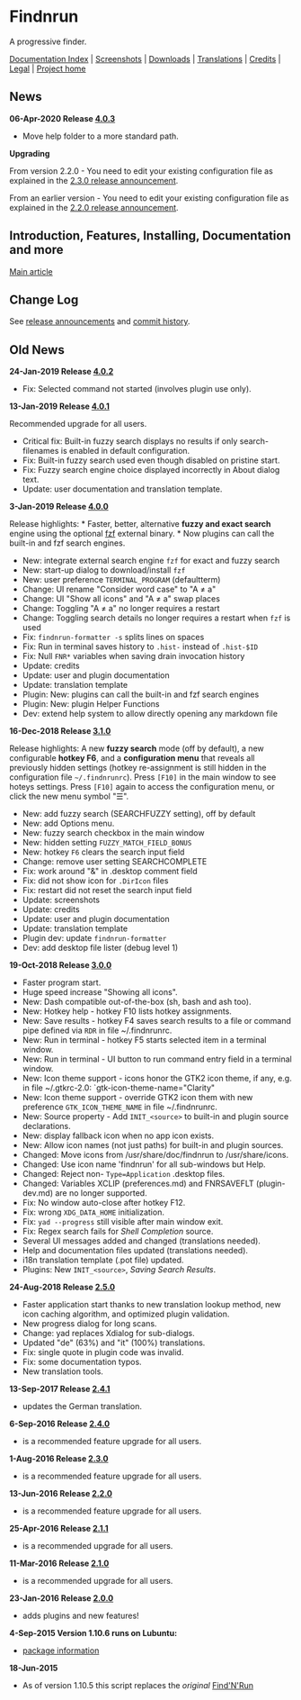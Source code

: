 # Findnrun

A progressive finder.

[Documentation Index](http://github.com/step-/find-n-run/tree/master/usr/share/doc/findnrun/index.md)
   | [Screenshots](http://github.com/step-/find-n-run/tree/master/usr/share/doc/findnrun/screenshots.md)
   | [Downloads](http://github.com/step-/find-n-run/releases)
   | [Translations](http://github.com/step-/find-n-run/tree/master/usr/share/doc/findnrun/TRANSLATING.md)
   | [Credits](http://github.com/step-/find-n-run/tree/master/usr/share/doc/findnrun/CREDITS.md)
   | [Legal](http://github.com/step-/find-n-run/tree/master/LICENSE)
   | [Project home](http://github.com/step-/find-n-run)

## News

**06-Apr-2020 Release [4.0.3](https://github.com/step-/find-n-run/releases/tag/4.0.3)**

* Move help folder to a more standard path.

**Upgrading**

From version 2.2.0 - You need to edit your existing configuration file
as explained in the
[2.3.0 release announcement](https://github.com/step-/find-n-run/releases/tag/2.3.0).

From an earlier version - You need to edit your existing configuration
file as explained in the
[2.2.0 release announcement](https://github.com/step-/find-n-run/releases/tag/2.2.0).

## Introduction, Features, Installing, Documentation and more

[Main article](http://github.com/step-/find-n-run/tree/master/usr/share/doc/findnrun/index.md)

## Change Log

See [release announcements](https://github.com/step-/find-n-run/releases)
and
[commit history](https://github.com/step-/find-n-run/commits/master).

## Old News

**24-Jan-2019 Release [4.0.2](https://github.com/step-/find-n-run/releases/tag/4.0.2)**

* Fix: Selected command not started (involves plugin use only).

**13-Jan-2019 Release [4.0.1](https://github.com/step-/find-n-run/releases/tag/4.0.1)**

Recommended upgrade for all users.

* Critical fix: Built-in fuzzy search displays no results if only search-filenames is enabled in default configuration.
* Fix: Built-in fuzzy search used even though disabled on pristine start.
* Fix: Fuzzy search engine choice displayed incorrectly in About dialog text.
* Update: user documentation and translation template.

**3-Jan-2019 Release [4.0.0](https://github.com/step-/find-n-run/releases/tag/4.0.0)**

Release highlights: * Faster, better, alternative **fuzzy and exact search** engine using the optional [fzf](https://github.com/junegunn/fzf) external binary. * Now plugins can call the built-in and fzf search engines.

* New: integrate external search engine `fzf` for exact and fuzzy search
* New: start-up dialog to download/install `fzf`
* New: user preference `TERMINAL_PROGRAM` (defaultterm)
* Change: UI rename "Consider word case" to "A ≠ a"
* Change: UI "Show all icons" and "A ≠ a" swap places
* Change: Toggling "A ≠ a" no longer requires a restart
* Change: Toggling search details no longer requires a restart when `fzf` is used
* Fix: `findnrun-formatter -s` splits lines on spaces
* Fix: Run in terminal saves history to `.hist-` instead of `.hist-$ID`
* Fix: Null `FNR*` variables when saving drain invocation history
* Update: credits
* Update: user and plugin documentation
* Update: translation template
* Plugin: New: plugins can call the built-in and fzf search engines
* Plugin: New: plugin Helper Functions
* Dev: extend help system to allow directly opening any markdown file

**16-Dec-2018 Release [3.1.0](https://github.com/step-/find-n-run/releases/tag/3.1.0)**

Release highlights: A new **fuzzy search** mode (off by default), a new configurable **hotkey F6**, and a **configuration menu** that reveals all previously hidden settings (hotkey re-assignment is still hidden in the configuration file `~/.findnrunrc`). Press `[F10]` in the main window to see hoteys settings. Press `[F10]` again to access the configuration menu, or click the new menu symbol "☰".

* New: add fuzzy search (SEARCHFUZZY setting), off by default
* New: add Options menu.
* New: fuzzy search checkbox in the main window
* New: hidden setting `FUZZY_MATCH_FIELD_BONUS`
* New: hotkey `F6` clears the search input field
* Change: remove user setting SEARCHCOMPLETE
* Fix: work around "&" in .desktop comment field
* Fix: did not show icon for `.DirIcon` files
* Fix: restart did not reset the search input field
* Update: screenshots
* Update: credits
* Update: user and plugin documentation
* Update: translation template
* Plugin dev: update `findnrun-formatter`
* Dev: add desktop file lister (debug level 1)

**19-Oct-2018 Release [3.0.0](https://github.com/step-/find-n-run/releases/tag/3.0.0)**
* Faster program start.
* Huge speed increase "Showing all icons".
* New: Dash compatible out-of-the-box (sh, bash and ash too).
* New: Hotkey help - hotkey F10 lists hotkey assignments.
* New: Save results - hotkey F4 saves search results to a file or command pipe defined via `RDR` in file ~/.findnrunrc.
* New: Run in terminal - hotkey F5 starts selected item in a terminal window.
* New: Run in terminal - UI button to run command entry field in a terminal window.
* New: Icon theme support - icons honor the GTK2 icon theme, if any, e.g. in file ~/.gtkrc-2.0:
    `gtk-icon-theme-name="Clarity"
* New: Icon theme support - override GTK2 icon them with new preference `GTK_ICON_THEME_NAME` in file ~/.findnrunrc.
* New: Source property - Add `INIT_<source>` to built-in and plugin source declarations.
* New: display fallback icon when no app icon exists.
* New: Allow icon names (not just paths) for built-in and plugin sources.
* Changed: Move icons from /usr/share/doc/findnrun to /usr/share/icons.
* Changed: Use icon name 'findnrun' for all sub-windows but Help.
* Changed: Reject non- `Type=Application` .desktop files.
* Changed: Variables XCLIP (preferences.md) and FNRSAVEFLT (plugin-dev.md) are no longer supported.
* Fix: No window auto-close after hotkey F12.
* Fix: wrong `XDG_DATA_HOME` initialization.
* Fix: `yad --progress` still visible after main window exit.
* Fix: Regex search fails for _Shell Completion_ source.
* Several UI messages added and changed (translations needed).
* Help and documentation files updated (translations needed).
* i18n translation template (.pot file) updated.
* Plugins: New `INIT_<source>`, _Saving Search Results_.

**24-Aug-2018 Release [2.5.0](https://github.com/step-/find-n-run/releases/tag/2.5.0)**
* Faster application start thanks to new translation lookup method, new icon caching algorithm, and optimized plugin validation.
* New progress dialog for long scans.
* Change: yad replaces Xdialog for sub-dialogs.
* Updated "de" (63%) and "it" (100%) translations.
* Fix: single quote in plugin code was invalid.
* Fix: some documentation typos.
* New translation tools.

**13-Sep-2017 Release [2.4.1](https://github.com/step-/find-n-run/releases/tag/2.4.1)**
* updates the German translation.

**6-Sep-2016 Release [2.4.0](https://github.com/step-/find-n-run/releases/tag/2.4.0)**
* is a recommended feature upgrade for all users.

**1-Aug-2016 Release [2.3.0](https://github.com/step-/find-n-run/releases/tag/2.3.0)**
* is a recommended feature upgrade for all users.

**13-Jun-2016 Release [2.2.0](https://github.com/step-/find-n-run/releases/tag/2.2.0)**
* is a recommended feature upgrade for all users.

**25-Apr-2016 Release [2.1.1](https://github.com/step-/find-n-run/releases/tag/2.1.1)**
* is a recommended upgrade for all users.

**11-Mar-2016 Release [2.1.0](https://github.com/step-/find-n-run/releases/tag/2.1.0)**
* is a recommended upgrade for all users.

**23-Jan-2016 Release [2.0.0](https://github.com/step-/find-n-run/releases/tag/2.0.0)**
* adds plugins and new features!

**4-Sep-2015 Version 1.10.6 runs on Lubuntu:**
* [package information](http://github.com/step-/find-n-run/tree/master/usr/share/doc/findnrun/DEBIAN.md)

**18-Jun-2015**
* As of version 1.10.5 this script replaces the _original_
  [Find'N'Run](http://www.murga-linux.com/puppy/viewtopic.php?t=98330)

